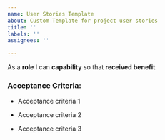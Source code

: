 ```yaml
---
name: User Stories Template
about: Custom Template for project user stories
title: ''
labels: ''
assignees: ''

---
```


As a **role** I can **capability** so that **received benefit**


### Acceptance Criteria:
- Acceptance criteria 1

- Acceptance criteria 2

- Acceptance criteria 3

